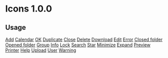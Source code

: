 <link href="https://raw.github.com/ZS/UXF/master/icons/1.0.0/css/icon.css" type="text/css" rel="stylesheet"></link>

Icons 1.0.0
===========

Usage
-----
<a href="javascript:void(0);" class="icon-add" title="add">Add</a>
<a href="javascript:void(0);" class="icon-calendar" title="calendar">Calendar</a>
<a href="javascript:void(0);" class="icon-ok" title="OK">OK</a>
<a href="javascript:void(0);" class="icon-duplicate" title="duplicate">Duplicate</a>
<a href="javascript:void(0);" class="icon-close" title="close">Close</a>
<a href="javascript:void(0);" class="icon-delete" title="delete">Delete</a>
<a href="javascript:void(0);" class="icon-download" title="download">Download</a>
<a href="javascript:void(0);" class="icon-edit" title="edit">Edit</a>
<a href="javascript:void(0);" class="icon-error" title="error">Error</a>
<a href="javascript:void(0);" class="icon-folder-close" title="closed folder">Closed folder</a>
<a href="javascript:void(0);" class="icon-folder-open" title="opened folder">Opened folder</a>
<a href="javascript:void(0);" class="icon-group" title="group">Group</a>
<a href="javascript:void(0);" class="icon-info" title="info">Info</a>
<a href="javascript:void(0);" class="icon-lock" title="lock">Lock</a>
<a href="javascript:void(0);" class="icon-search" title="search">Search</a>
<a href="javascript:void(0);" class="icon-star" title="star">Star</a>
<a href="javascript:void(0);" class="icon-minimize" title="minimize">Minimize</a>
<a href="javascript:void(0);" class="icon-expand" title="expand">Expand</a>
<a href="javascript:void(0);" class="icon-preview" title="preview">Preview</a>
<a href="javascript:void(0);" class="icon-printer" title="printer">Printer</a>
<a href="javascript:void(0);" class="icon-help" title="help">Help</a>
<a href="javascript:void(0);" class="icon-upload" title="upload">Upload</a>
<a href="javascript:void(0);" class="icon-user" title="user">User</a>
<a href="javascript:void(0);" class="icon-warning" title="warning">Warning</a>